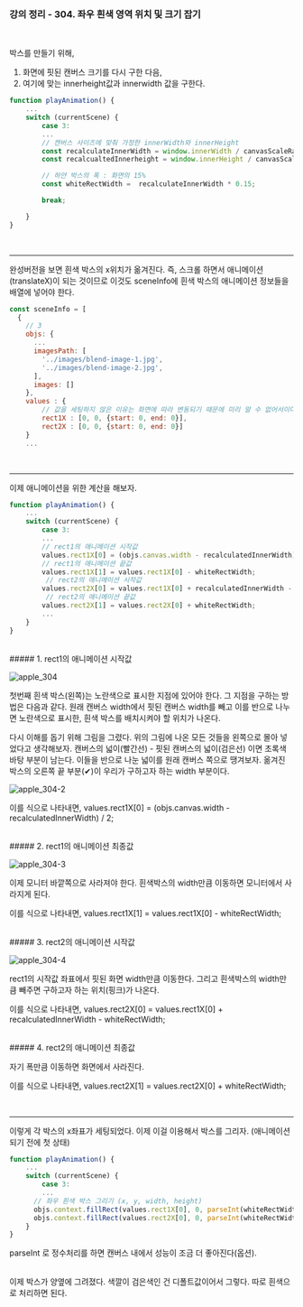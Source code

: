 ### 강의 정리 - 304. 좌우 흰색 영역 위치 및 크기 잡기

<br />

박스를 만들기 위해,

1. 화면에 핏된 캔버스 크기를 다시 구한 다음,
2. 여기에 맞는 innerheight값과 innerwidth 값을 구한다.

```javascript
function playAnimation() {
    ...
    switch (currentScene) {
        case 3:
        ...
        // 캔버스 사이즈에 맞춰 가정한 innerWidth와 innerHeight
        const recalculateInnerWidth = window.innerWidth / canvasScaleRatio;
        const recalcualtedInnerheight = window.innerHeight / canvasScaleRatio;

        // 하얀 박스의 폭 : 화면의 15%
        const whiteRectWidth =  recalculateInnerWidth * 0.15;

        break;

    }
}
```

<br />

---

완성버전을 보면 흰색 박스의 x위치가 옮겨진다. 즉, 스크롤 하면서 애니메이션(translateX)이 되는 것이므로 이것도 sceneInfo에 흰색 박스의 애니메이션 정보들을 배열에 넣어야 한다.

```javascript
const sceneInfo = [
  {
    // 3
    objs: {
      ...
      imagesPath: [
        '../images/blend-image-1.jpg',
        '../images/blend-image-2.jpg',
      ],
      images: []
    },
    values : {
        // 값을 세팅하지 않은 이유는 화면에 따라 변동되기 때문에 미리 알 수 없어서이다. 스크롤 할 때 계산됨
        rect1X : [0, 0, {start: 0, end: 0}],
        rect2X : [0, 0, {start: 0, end: 0}]
    }
    ...
```

<br />

---

이제 애니메이션을 위한 계산을 해보자.

```javascript
function playAnimation() {
    ...
    switch (currentScene) {
        case 3:
        ...
        // rect1의 애니메이션 시작값
        values.rect1X[0] = (objs.canvas.width - recalculatedInnerWidth) / 2;
        // rect1의 애니메이션 끝값
        values.rect1X[1] = values.rect1X[0] - whiteRectWidth;
         // rect2의 애니메이션 시작값
        values.rect2X[0] = values.rect1X[0] + recalculatedInnerWidth - whiteRectWidth;
         // rect2의 애니메이션 끝값
        values.rect2X[1] = values.rect2X[0] + whiteRectWidth;
        ...
    }
}
```

<br />
##### 1. rect1의 애니메이션 시작값

![apple_304](https://user-images.githubusercontent.com/75867748/102474621-34cf2a80-409c-11eb-9d4a-34262ad6cc14.png)

첫번째 흰색 박스(왼쪽)는 노란색으로 표시한 지점에 있어야 한다. 그 지점을 구하는 방법은 다음과 같다. 원래 캔버스 width에서 핏된 캔버스 width를 빼고 이를 반으로 나누면 노란색으로 표시한, 흰색 박스를 배치시켜야 할 위치가 나온다.

다시 이해를 돕기 위해 그림을 그렸다. 위의 그림에 나온 모든 것들을 왼쪽으로 몰아 넣었다고 생각해보자. 캔버스의 넓이(빨간선) - 핏된 캔버스의 넓이(검은선) 이면 초록색 바탕 부분이 남는다. 이들을 반으로 나눈 넓이를 원래 캔버스 쪽으로 땡겨보자. 옮겨진 박스의 오른쪽 끝 부분(✔)이 우리가 구하고자 하는 width 부분이다.

![apple_304-2](https://user-images.githubusercontent.com/75867748/102474626-36005780-409c-11eb-8f46-06ba6e10ba5c.png)

이를 식으로 나타내면,
values.rect1X[0] = (objs.canvas.width - recalculatedInnerWidth) / 2;

<br />
##### 2. rect1의 애니메이션 최종값

![apple_304-3](https://user-images.githubusercontent.com/75867748/102475417-2f261480-409d-11eb-9cae-a233b6e3edc8.png)

이제 모니터 바깥쪽으로 사라져야 한다. 흰색박스의 width만큼 이동하면 모니터에서 사라지게 된다.

이를 식으로 나타내면,
values.rect1X[1] = values.rect1X[0] - whiteRectWidth;

<br />
##### 3. rect2의 애니메이션 시작값

![apple_304-4](https://user-images.githubusercontent.com/75867748/102476177-23871d80-409e-11eb-8dc0-50a802b6cd8e.png)

rect1의 시작값 좌표에서 핏된 화면 width만큼 이동한다. 그리고 흰색박스의 width만큼 빼주면 구하고자 하는 위치(핑크)가 나온다.

이를 식으로 나타내면,
values.rect2X[0] = values.rect1X[0] + recalculatedInnerWidth - whiteRectWidth;

<br />
##### 4. rect2의 애니메이션 최종값

자기 폭만큼 이동하면 화면에서 사라진다.

이를 식으로 나타내면,
values.rect2X[1] = values.rect2X[0] + whiteRectWidth;

<br />

---

이렇게 각 박스의 x좌표가 세팅되었다. 이제 이걸 이용해서 박스를 그리자. (애니메이션 되기 전에 첫 상태)

```javascript
function playAnimation() {
    ...
    switch (currentScene) {
        case 3:
        ...
      // 좌우 흰색 박스 그리기 (x, y, width, height)
      objs.context.fillRect(values.rect1X[0], 0, parseInt(whiteRectWidth), recalculatedInnerHeight);
      objs.context.fillRect(values.rect2X[0], 0, parseInt(whiteRectWidth), recalculatedInnerHeight);
    }
}
```

parseInt 로 정수처리를 하면 캔버스 내에서 성능이 조금 더 좋아진다(옵션).

<br />
이제 박스가 양옆에 그려졌다. 색깔이 검은색인 건 디폴트값이어서 그렇다. 따로 흰색으로 처리하면 된다.
